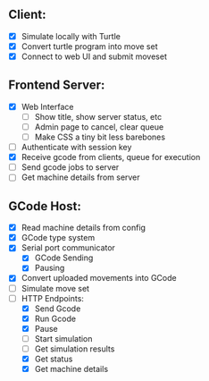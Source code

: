 ## Client:
- [x] Simulate locally with Turtle
- [x] Convert turtle program into move set
- [x] Connect to web UI and submit moveset 

## Frontend Server:
- [x] Web Interface
    - [ ] Show title, show server status, etc
    - [ ] Admin page to cancel, clear queue
    - [ ] Make CSS a tiny bit less barebones
- [ ] Authenticate with session key
- [x] Receive gcode from clients, queue for execution
- [ ] Send gcode jobs to server
- [ ] Get machine details from server

## GCode Host:
- [x] Read machine details from config
- [x] GCode type system
- [x] Serial port communicator
    - [x] GCode Sending
    - [x] Pausing
- [x] Convert uploaded movements into GCode
- [ ] Simulate move set
- [ ] HTTP Endpoints:
    - [x] Send Gcode
    - [x] Run Gcode
    - [x] Pause
    - [ ] Start simulation
    - [ ] Get simulation results
    - [x] Get status
    - [x] Get machine details
